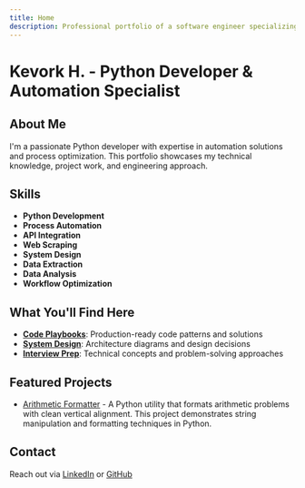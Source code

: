 ```yaml
---
title: Home
description: Professional portfolio of a software engineer specializing in Python, Automation, System Design and API integrations.
---
```


# Kevork H. - Python Developer & Automation Specialist

## About Me

I'm a passionate Python developer with expertise in automation solutions and process optimization. This portfolio showcases my technical knowledge, project work, and engineering approach.

## Skills

- **Python Development**
- **Process Automation**
- **API Integration**
- **Web Scraping**
- **System Design**
- **Data Extraction**
- **Data Analysis**
- **Workflow Optimization**

## What You'll Find Here

- **[Code Playbooks](/code-playbooks/)**: Production-ready code patterns and solutions
- **[System Design](/system-design/)**: Architecture diagrams and design decisions
- **[Interview Prep](/interview-prep/)**: Technical concepts and problem-solving approaches

## Featured Projects

- [Arithmetic Formatter](https://github.com/kev-nexacrawl-dev/arithmetic-formatter) - A Python utility that formats arithmetic problems with clean vertical alignment. This project demonstrates string manipulation and formatting techniques in Python.

## Contact

Reach out via [LinkedIn](https://linkedin.com/in/kevork-nexacrawl-dev) or [GitHub](https://github.com/kev-nexacrawl-dev)